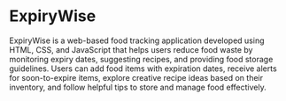 # ExpiryWise

ExpiryWise is a web-based food tracking application developed using HTML, CSS, and JavaScript that helps users reduce food waste by monitoring expiry dates, suggesting recipes, and providing food storage guidelines. Users can add food items with expiration dates, receive alerts for soon-to-expire items, explore creative recipe ideas based on their inventory, and follow helpful tips to store and manage food effectively.
